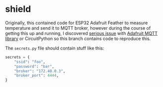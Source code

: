 # shield

Originally, this contained code for ESP32 Adafruit Feather to measure temperature and send it to MQTT broker,
however during the course of getting this up and running, I discovered 
[serious issue](https://github.com/adafruit/Adafruit_CircuitPython_MiniMQTT/issues/115) with 
[Adafruit MQTT library](https://github.com/adafruit/Adafruit_CircuitPython_MiniMQTT/)
or CircuitPython so this branch contains code to reproduce this.

The `secrets.py` file should contain stuff like this:
```python
secrets = {
    "ssid": "foo",
    "password": "bar",
    "broker": "172.40.0.3",
    "broker_port": 4444,
}
```

